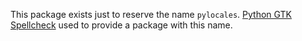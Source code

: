 This package exists just to reserve the name `pylocales`. [Python GTK Spellcheck](https://pypi.org/project/pygtkspellcheck/) used to provide a package with this name.
